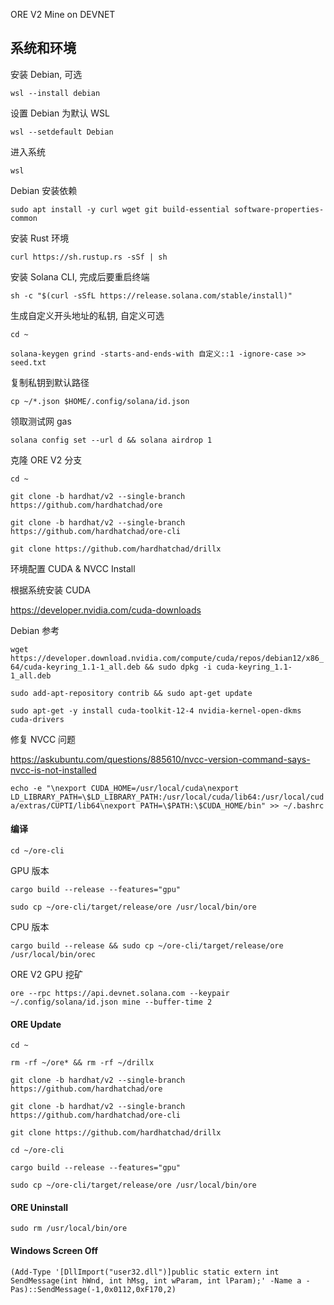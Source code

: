 ORE V2 Mine on DEVNET

## 系统和环境

安装 Debian, 可选

`wsl --install debian`

设置 Debian 为默认 WSL

`wsl --setdefault Debian`

进入系统

`wsl`

Debian 安装依赖

`sudo apt install -y curl wget git build-essential software-properties-common`

安装 Rust 环境

`curl https://sh.rustup.rs -sSf | sh`

安装 Solana CLI, 完成后要重启终端

`sh -c "$(curl -sSfL https://release.solana.com/stable/install)"`

生成自定义开头地址的私钥, 自定义可选

`cd ~`

`solana-keygen grind -starts-and-ends-with 自定义::1 -ignore-case >> seed.txt`

复制私钥到默认路径

`cp ~/*.json $HOME/.config/solana/id.json`

领取测试网 gas

`solana config set --url d && solana airdrop 1`

克隆 ORE V2 分支

`cd ~`

`git clone -b hardhat/v2 --single-branch https://github.com/hardhatchad/ore`

`git clone -b hardhat/v2 --single-branch https://github.com/hardhatchad/ore-cli`

`git clone https://github.com/hardhatchad/drillx`

环境配置 CUDA & NVCC Install

根据系统安装 CUDA

https://developer.nvidia.com/cuda-downloads

Debian 参考

`wget https://developer.download.nvidia.com/compute/cuda/repos/debian12/x86_64/cuda-keyring_1.1-1_all.deb && sudo dpkg -i cuda-keyring_1.1-1_all.deb`

`sudo add-apt-repository contrib && sudo apt-get update`

`sudo apt-get -y install cuda-toolkit-12-4 nvidia-kernel-open-dkms cuda-drivers`

修复 NVCC 问题

https://askubuntu.com/questions/885610/nvcc-version-command-says-nvcc-is-not-installed

`echo -e "\nexport CUDA_HOME=/usr/local/cuda\nexport LD_LIBRARY_PATH=\$LD_LIBRARY_PATH:/usr/local/cuda/lib64:/usr/local/cuda/extras/CUPTI/lib64\nexport PATH=\$PATH:\$CUDA_HOME/bin" >> ~/.bashrc`

#### 编译

`cd ~/ore-cli`

GPU 版本

`cargo build --release --features="gpu"`

`sudo cp ~/ore-cli/target/release/ore /usr/local/bin/ore`

CPU 版本

`cargo build --release && sudo cp ~/ore-cli/target/release/ore /usr/local/bin/orec`

ORE V2 GPU 挖矿

`ore --rpc https://api.devnet.solana.com --keypair ~/.config/solana/id.json mine --buffer-time 2`

#### ORE Update

`cd ~`

`rm -rf ~/ore* && rm -rf ~/drillx`

`git clone -b hardhat/v2 --single-branch https://github.com/hardhatchad/ore`

`git clone -b hardhat/v2 --single-branch https://github.com/hardhatchad/ore-cli`

`git clone https://github.com/hardhatchad/drillx`

`cd ~/ore-cli`

`cargo build --release --features="gpu"`

`sudo cp ~/ore-cli/target/release/ore /usr/local/bin/ore`

#### ORE Uninstall

`sudo rm /usr/local/bin/ore`

#### Windows Screen Off

`(Add-Type '[DllImport("user32.dll")]public static extern int SendMessage(int hWnd, int hMsg, int wParam, int lParam);' -Name a -Pas)::SendMessage(-1,0x0112,0xF170,2)`
